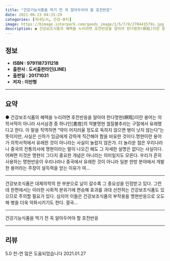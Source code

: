 ```yaml
---
title: "건강기능식품을 먹기 전 꼭 알아두어야 할 호전반응"
date: 2021-06-23 04:33:29
categories: [국내도서, 건강-뷰티]
image: https://bimage.interpark.com/goods_image/1/5/7/9/270441579s.jpg
description: ● 건강보조식품의 혜택을 누리려면 호전반응을 알아야 한다명현(瞑眩)이란 용어는 의학서적이 아니라 사서삼경 중 하나인[書痙]의 약불명현 궐질불추라는 구절에서 유래했다고 한다. 이 말을 직역하면 “약이 어지러울 정도로 독하지 않으면 병이 낫지 않는다”는 뜻이지만, 사실은 신하가 임금에게
---
```


## **정보**

- **ISBN : 9791187311218**
- **출판사 : 도서출판라인(LINE)**
- **출판일 : 20171031**
- **저자 : 이만형**

------



## **요약**

●  건강보조식품의 혜택을 누리려면 호전반응을 알아야 한다명현(瞑眩)이란 용어는 의학서적이 아니라 사서삼경 중 하나인[書痙]의 약불명현 궐질불추라는 구절에서 유래했다고 한다. 이 말을 직역하면 “약이 어지러울 정도로 독하지 않으면 병이 낫지 않는다”는 뜻이지만, 사실은 신하가 임금에게 강하게 직간해야 함을 비유한 것이다.명현이란 용어가 의학서적에서 유래한 것이 아니라는 사실이 놀랍지 않은가. 더 놀라운 점은 우리나라나 중국의 전통의서에 명현이라는 말이 나오긴 해도 그 자세한 설명은 없다는 사실이다. 어쩌면 이것은 명현이 그다지 중요한 개념은 아니라는 의미일지도 모른다. 우리가 흔히 사용하는 명현반응이 우리나라나 중국에서 유래한 것이 아니라 일본 한방 분야에서 개발한 용어라는 주장이 설득력을 얻는 이유가 여...

------

건강보조식품은 대체의학의 한 부분으로 날이 갈수록 그 중요성을 인정받고 있다. 그런데 한편에서는 이러한 사회적 분위기에 편승해 효과를 과대 선전하는 건강보조식품도 있으므로 주의할 필요가 있다. 심지어 이들은 건강보조식품의 부작용을 명현반응으로 오도해 병을 더욱 악화시키기도 한다. 결국... 

------


건강기능식품을 먹기 전 꼭 알아두어야 할 호전반응 

------


## **리뷰** 

5.0 천-연 많은 도움되었습니다
 2021.01.27 <br/>